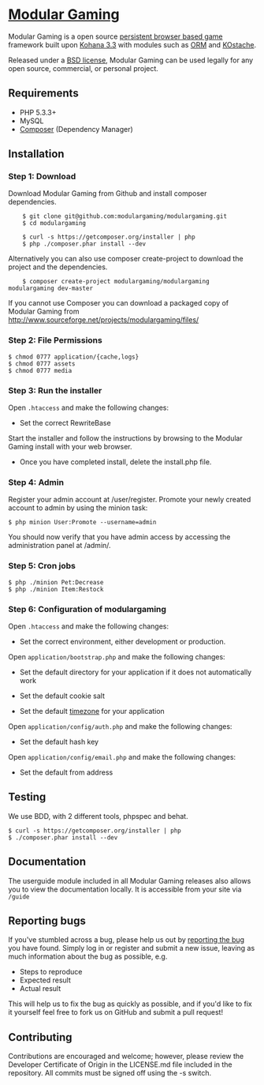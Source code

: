 # [Modular Gaming](http://www.modulargaming.com)

Modular Gaming is a open source [persistent browser based game](http://www.pbbg.org) framework built upon [Kohana 3.3](https://github.com/kohana/core) with modules such as [ORM](https://github.com/kohana/orm) and [KOstache](https://github.com/zombor/KOstache).

Released under a [BSD license](http://www.modulargaming.com/license), Modular Gaming can be used legally for any open source, commercial, or personal project.

## Requirements

* PHP 5.3.3+
* MySQL
* [Composer](http://getcomposer.org) (Dependency Manager)

## Installation

### Step 1: Download

Download Modular Gaming from Github and install composer dependencies.

        $ git clone git@github.com:modulargaming/modulargaming.git
        $ cd modulargaming

        $ curl -s https://getcomposer.org/installer | php
        $ php ./composer.phar install --dev

Alternatively you can also use composer create-project to download the project and the dependencies.

        $ composer create-project modulargaming/modulargaming modulargaming dev-master

If you cannot use Composer you can download a packaged copy of Modular Gaming from http://www.sourceforge.net/projects/modulargaming/files/



### Step 2: File Permissions

	$ chmod 0777 application/{cache,logs}
	$ chmod 0777 assets
	$ chmod 0777 media

### Step 3: Run the installer

Open `.htaccess` and make the following changes:

* Set the correct RewriteBase

Start the installer and follow the instructions by browsing to the Modular Gaming install with your web browser.

* Once you have completed install, delete the install.php file.

### Step 4: Admin

Register your admin account at /user/register.
Promote your newly created account to admin by using the minion task:

	$ php minion User:Promote --username=admin

You should now verify that you have admin access by accessing the administration panel at /admin/.

### Step 5: Cron jobs

	$ php ./minion Pet:Decrease
	$ php ./minion Item:Restock


### Step 6: Configuration of modulargaming

Open `.htaccess` and make the following changes:

* Set the correct environment, either development or production.

Open `application/bootstrap.php` and make the following changes: 

* Set the default directory for your application if it does not automatically work

* Set the default cookie salt

* Set the default [timezone](http://php.net/timezones) for your application

Open `application/config/auth.php` and make the following changes:

* Set the default hash key

Open `application/config/email.php` and make the following changes:

* Set the default from address

## Testing

We use BDD, with 2 different tools, phpspec and behat.

	$ curl -s https://getcomposer.org/installer | php
	$ ./composer.phar install --dev

## Documentation

The userguide module included in all Modular Gaming releases also allows you to view the documentation locally. It is accessible from your site via `/guide`

## Reporting bugs

If you've stumbled across a bug, please help us out by [reporting the bug](https://github.com/modulargaming/modulargaming/issues?state=open) you have found. Simply log in or register and submit a new issue, leaving as much information about the bug as possible, e.g.

* Steps to reproduce
* Expected result
* Actual result

This will help us to fix the bug as quickly as possible, and if you'd like to fix it yourself feel free to fork us on GitHub and submit a pull request!

## Contributing

Contributions are encouraged and welcome; however, please review the Developer Certificate of Origin in the LICENSE.md file included in the repository. All commits must be signed off using the -s switch.
